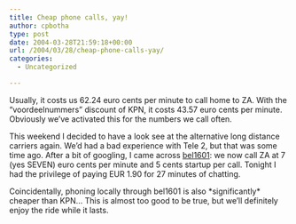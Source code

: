 ```yaml
---
title: Cheap phone calls, yay!
author: cpbotha
type: post
date: 2004-03-28T21:59:18+00:00
url: /2004/03/28/cheap-phone-calls-yay/
categories:
  - Uncategorized

---
```

Usually, it costs us 62.24 euro cents per minute to call home to ZA. With the &#8220;voordeelnummers&#8221; discount of KPN, it costs 43.57 euro cents per minute. Obviously we&#8217;ve activated this for the numbers we call often.

This weekend I decided to have a look see at the alternative long distance carriers again. We&#8217;d had a bad experience with Tele 2, but that was some time ago. After a bit of googling, I came across [bel1601][1]: we now call ZA at 7 (yes SEVEN) euro cents per minute and 5 cents startup per call. Tonight I had the privilege of paying EUR 1.90 for 27 minutes of chatting.

Coincidentally, phoning locally through bel1601 is also \*significantly\* cheaper than KPN&#8230; This is almost too good to be true, but we&#8217;ll definitely enjoy the ride while it lasts.

 [1]: http://www.bel1601.nl/